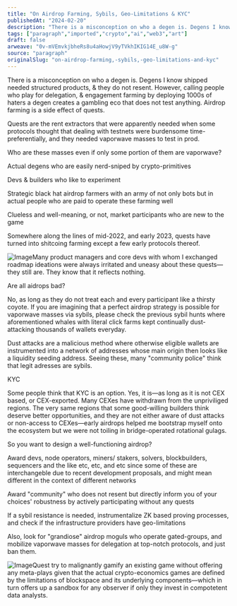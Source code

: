 ```yaml
---
title: "On Airdrop Farming, Sybils, Geo-Limitations & KYC"
publishedAt: "2024-02-20"
description: "There is a misconception on who a degen is. Degens I know shipped needed structured products, & they do not resent. However, calling people who play ......"
tags: ["paragraph","imported","crypto","ai","web3","art"]
draft: false
arweave: "0v-mVEmvkjbheRs8u4aHowjV9yTVkhIKIG14E_u8W-g"
source: "paragraph"
originalSlug: "on-airdrop-farming,-sybils,-geo-limitations-and-kyc"
---
```


There is a misconception on who a degen is. Degens I know shipped needed structured products, & they do not resent. However, calling people who play for delegation, & engagement farming by deploying 1000s of haters a degen creates a gambling eco that does not test anything. Airdrop farming is a side effect of quests.

Quests are the rent extractors that were apparently needed when some protocols thought that dealing with testnets were burdensome time-preferentially, and they needed vaporwave masses to test in prod.

Who are these masses even if only some portion of them are vaporwave?

Actual degens who are easily nerd-sniped by crypto-primitives

Devs & builders who like to experiment

Strategic black hat airdrop farmers with an army of not only bots but in actual people who are paid to operate these farming well

Clueless and well-meaning, or not, market participants who are new to the game

Somewhere along the lines of mid-2022, and early 2023, quests have turned into shitcoing farming except a few early protocols thereof. 

![Image](https://paragraph.xyz/editor/callout/information-icon.png)Many product managers and core devs with whom I exchanged roadmap ideations were always irritated and uneasy about these quests—they still are. They know that it reflects nothing. 

Are all aidrops bad?

No, as long as they do not treat each and every participant like a thirsty coyote. If you are imagining that a perfect airdrop strategy is possible for vaporwave masses via sybils, please check the previous sybil hunts where aforementioned whales with literal click farms kept continually dust-attacking thousands of wallets everyday.

Dust attacks are a malicious method where otherwise eligible wallets are instrumented into a network of addresses whose main origin then looks like a liquidity seeding address. Seeing these, many "community police" think that legit adresses are sybils.

KYC

Some people think that KYC is an option. Yes, it is—as long as it is not CEX based, or CEX-exported. Many CEXes have withdrawn from the unpriviliged regions. The very same regions that some good-willing builders think deserve better opportunities, and they are not either aware of dust attacks or non-access to CEXes—early airdrops helped me bootstrap myself onto the ecosystem but we were not toiling in bridge-operated rotational gulags.

So you want to design a well-functioning airdrop?

Award devs, node operators, miners/ stakers, solvers, blockbuilders, sequencers and the like etc, etc, and etc since some of these are interchangeble due to recent development proposals, and might mean different in the context of different networks

Award "community" who does not resent but directly inform you of your choices' robustness by actively participating without any quests

If a sybil resistance is needed, instrumentalize ZK based proving processes, and check if the infrastructure providers have geo-limitations

Also, look for "grandiose" airdrop moguls who operate gated-groups, and mobilize vaporwave masses for delegation at top-notch protocols, and just ban them.

![Image](https://paragraph.xyz/editor/callout/information-icon.png)Quest try to malignantly gamify an existing game without offering any meta-plays given that the actual crypto-economics games are defined by the limitations of blockspace and its underlying components—which in turn offers up a sandbox for any observer if only they invest in compotetent data analysts.